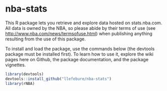 # nba-stats
This R package lets you retrieve and explore data hosted on stats.nba.com. All data is owned by the NBA, so please abide by their terms of use (see http://www.nba.com/news/termsofuse.html) when publishing anything resulting from the use of this package.

To install and load the package, use the commands below (the devtools package must be installed first). To learn how to use it, explore the wiki pages here on Github, the package documentation, and the package vignettes.

```R
library(devtools)
devtools::install_github("llefebure/nba-stats")
library(rNBA)
```
